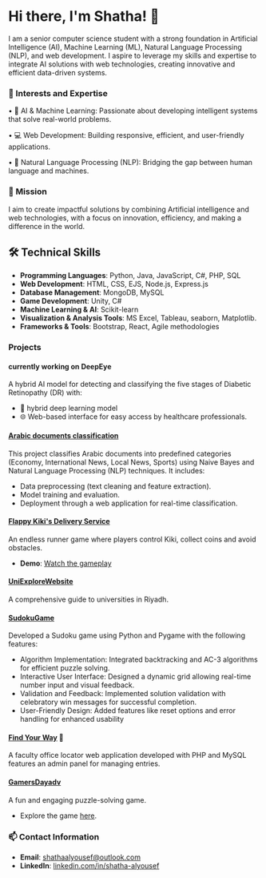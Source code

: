# Hi there, I'm Shatha! 👋

I am a senior computer science student with a strong foundation in Artificial Intelligence (AI), Machine Learning (ML), Natural Language Processing (NLP), and web development. I aspire to leverage my skills and expertise to integrate AI solutions with web technologies, creating innovative and efficient data-driven systems.

### 🌟 Interests and Expertise
• 🤖 AI & Machine Learning: Passionate about developing intelligent systems that solve real-world problems.

• 💻 Web Development: Building responsive, efficient, and user-friendly applications.

• 🌱 Natural Language Processing (NLP): Bridging the gap between human language and machines.

### 🚀 Mission
I aim to create impactful solutions by combining Artificial intelligence and web technologies, with a focus on innovation, efficiency, and making a difference in the world.

## 🛠️ Technical Skills
- **Programming Languages**: Python, Java, JavaScript, C#, PHP, SQL  
- **Web Development**: HTML, CSS, EJS, Node.js, Express.js  
- **Database Management**: MongoDB, MySQL  
- **Game Development**: Unity, C#   
- **Machine Learning & AI**: Scikit-learn 
- **Visualization & Analysis Tools**: MS Excel, Tableau, seaborn, Matplotlib. 
- **Frameworks & Tools**: Bootstrap, React, Agile methodologies  

###  Projects
#### currently working on DeepEye
A hybrid AI model for detecting and classifying the five stages of Diabetic Retinopathy (DR) with:
- 🧠 hybrid deep learning model
- 🌐 Web-based interface for easy access by healthcare professionals.

#### [Arabic documents classification](https://github.com/Shatha404/Arabic-documents-classification-)
This project classifies Arabic documents into predefined categories (Economy, International News, Local News, Sports) using Naive Bayes and Natural Language Processing (NLP) techniques. It includes:
 - Data preprocessing (text cleaning and feature extraction).
 - Model training and evaluation.
 - Deployment through a web application for real-time classification.

#### [Flappy Kiki's Delivery Service](https://github.com/Shatha404/Flappy-Kiki-s-Delivery-Service)
An endless runner game where players control Kiki, collect coins and avoid obstacles.
- **Demo**: [Watch the gameplay](https://drive.google.com/file/d/125MTmpHgKXjDjvthPS-FIt-oyTorCc5i/view?usp=drive_link)

#### [UniExploreWebsite](https://github.com/LayanAlrashoud/UniExploreWebsite)
A comprehensive guide to universities in Riyadh.

#### [SudokuGame](https://github.com/Shatha404/SudokuGame)
Developed a Sudoku game using Python and Pygame with the following features:
 - Algorithm Implementation: Integrated backtracking and AC-3 algorithms for efficient puzzle solving.
 - Interactive User Interface: Designed a dynamic grid allowing real-time number input and visual feedback.
 - Validation and Feedback: Implemented solution validation with celebratory win messages for successful completion.
 - User-Friendly Design: Added features like reset options and error handling for enhanced usability

#### [Find Your Way](https://github.com/Shatha404/findYourWay) 🚪
A faculty office locator web application developed with PHP and MySQL features an admin panel for managing entries.

#### [GamersDayadv](https://github.com/Shatha404/GamersDayadv)
A fun and engaging puzzle-solving game.
- Explore the game [here](https://shatha404.github.io/GamersDayadv/).
 
### 📫 Contact Information
- **Email**: [shathaalyousef@outlook.com](mailto:shathaalyousef@outlook.com)  
- **LinkedIn**: [linkedin.com/in/shatha-alyousef](https://linkedin.com/in/shatha-alyousef)
